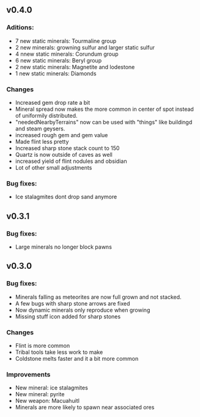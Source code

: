 ## v0.4.0 

### Aditions:

* 7 new static minerals: Tourmaline group
* 2 new minerals: growning sulfur and larger static sulfur
* 4 nnew static minerals: Corundum group
* 6 new static minerals: Beryl group
* 2 new static minerals: Magnetite and lodestone
* 1 new static minerals: Diamonds

### Changes

* Increased gem drop rate a bit
* Mineral spread now makes the more common in center of spot instead of uniformily distributed.
* "neededNearbyTerrains" now can be used with "things" like buildingd and steam geysers.
* increased rough gem and gem value 
* Made flint less pretty
* Increased sharp stone stack count to 150
* Quartz is now outside of caves as well
* increased yield of flint nodules and obsidian
* Lot of other small adjustments 

### Bug fixes:

* Ice stalagmites dont drop sand anymore

## v0.3.1

### Bug fixes:

* Large minerals no longer block pawns

## v0.3.0

### Bug fixes:

* Minerals falling as meteorites are now full grown and not stacked.
* A few bugs with sharp stone arrows are fixed
* Now dynamic minerals only reproduce when growing
* Missing stuff icon added for sharp stones

### Changes

* Flint is more common
* Tribal tools take less work to make
* Coldstone melts faster and it a bit more common

### Improvements

* New mineral: ice stalagmites
* New mineral: pyrite
* New weapon: Macuahuitl
* Minerals are more likely to spawn near associated ores
